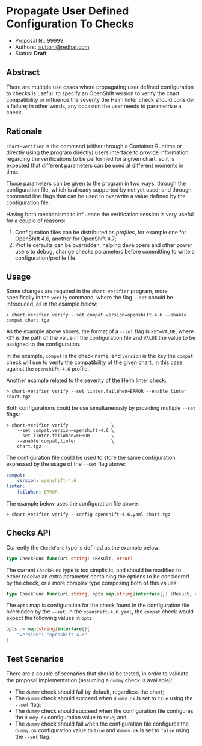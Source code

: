 # Propagate User Defined Configuration To Checks

* Proposal N.: 99999
* Authors: isuttonl@redhat.com
* Status: **Draft**

## Abstract

There are multiple use cases where propagating user defined configuration to checks is useful: to specify an OpenShift
version to verify the chart compatibility or influence the severity the Helm linter check should consider a failure; in
other words, any occasion the user needs to parametrize a check.

## Rationale

`chart-verifier` is the command (either through a Container Runtime or directly using the program directly) users
interface to provide information regarding the verifications to be performed for a given chart, so it is expected that
different parameters can be used at different moments in time.

Those parameters can be given to the program in two ways: through the configuration file, which is already supported by
not yet used; and through command line flags that can be used to overwrite a value defined by the configuration file.

Having both mechanisms to influence the verification session is very useful for a couple of reasons:

1. Configuration files can be distributed as *profiles*, for example one for OpenShift 4.6, another for OpenShift 4.7;
1. Profile defaults can be overridden, helping developers and other power users to debug, change checks parameters
   before committing to write a configuration/profile file.

## Usage

Some changes are required in the `chart-verifier` program, more specifically in the `verify` command, where the
flag `--set` should be introduced, as in the example below:

```text
> chart-verifier verify --set compat.version=openshift-4.6 --enable compat chart.tgz
```

As the example above shows, the format of a `--set` flag is `KEY=VALUE`, where `KEY` is the path of the value in the
configuration file and `VALUE` the value to be assigned to the configuration.

In the example, `compat` is the check name, and `version` is the key the `compat` check will use to verify the
compatibility of the given chart, in this case against the `openshift-4.6` profile.

Another example related to the severity of the Helm linter check:

```text
> chart-verifier verify --set linter.failWhen=ERROR --enable linter chart.tgz
```

Both configurations could be use simultaneously by providing multiple `--set` flags:

```text
> chart-verifier verify                \
    --set compat.version=openshift-4.6 \
    --set linter.failWhen=ERROR        \
    --enable compat,linter             \
    chart.tgz
```

The configuration file could be used to store the same configuration expressed by the usage of the `--set` flag above:

```yaml
compat:
    version: openshift-4.6
linter:
    failWhen: ERROR
```

The example below uses the configuration file above:

```text
> chart-verifier verify --config openshift-4.6.yaml chart.tgz
```

## Checks API

Currently the `CheckFunc` type is defined as the example below:

```go
type CheckFunc func(uri string) (Result, error)
```

The current `CheckFunc` type is too simplistic, and should be modified to either receive an extra parameter containing
the options to be considered by the check, or a more complex type composing both of this values:

```go
type CheckFunc func(uri string, opts map[string]interface{}) (Result, error)

```

The `opts` map is configuration for the check found in the configuration file overridden by the `--set`; in the `openshift-4.6.yaml`, the `compat` check would expect the following values in `opts`:

```go
opts := map[string]interface{}{
    "version": "openshift-4.6"
}
```

## Test Scenarios

There are a couple of scenarios that should be tested, in order to validate the proposal implementation (assuming a `dummy` check is available):

* The `dummy` check should fail by default, regardless the chart;
* The `dummy` check should succeed when `dummy.ok` is set to `true` using the `--set` flag;
* The `dummy` check should succeed when the configuration file configures the `dummy.ok` configuration value to `true`; and
* The `dummy` check should fail when the configuration file configures the `dummy.ok` configuration value to `true` and `dummy.ok` is set to `false` using the `--set` flag.